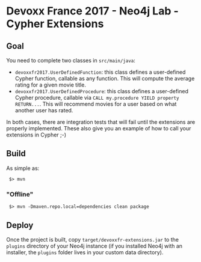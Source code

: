 # Devoxx France 2017 - Neo4j Lab - Cypher Extensions

## Goal

You need to complete two classes in `src/main/java`:

 - `devoxxfr2017.UserDefinedFunction`: this class defines a user-defined Cypher function, callable as any function. This will compute the average rating for a given movie title.
 - `devoxxfr2017.UserDefinedProcedure`: this class defines a user-defined Cypher procedure, callable via `CALL my.procedure YIELD property RETURN...`. This will recommend movies for a user based on what another user has rated.

In both cases, there are integration tests that will fail until the extensions are properly implemented. These also give you an example of how to call your extensions in Cypher ;-)

## Build

As simple as:

```
 $> mvn
```

### "Offline"

```
 $> mvn -Dmaven.repo.local=dependencies clean package
```

## Deploy

Once the project is built, copy `target/devoxxfr-extensions.jar` to the `plugins` directory of your Neo4j instance (if you installed Neo4j with an installer, the `plugins` folder lives in your custom data directory).

